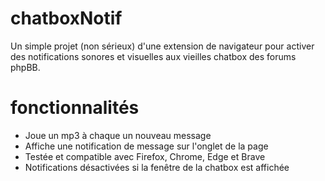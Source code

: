 # chatboxNotif
Un simple projet (non sérieux) d'une extension de navigateur pour activer des notifications sonores et visuelles aux vieilles chatbox des forums phpBB.

# fonctionnalités
<ul>
  <li>Joue un mp3 à chaque un nouveau message</li>
  <li>Affiche une notification de message sur l'onglet de la page</li>
  <li>Testée et compatible avec Firefox, Chrome, Edge et Brave</li>
  <li>Notifications désactivées si la fenêtre de la chatbox est affichée</li>
 </ul>
